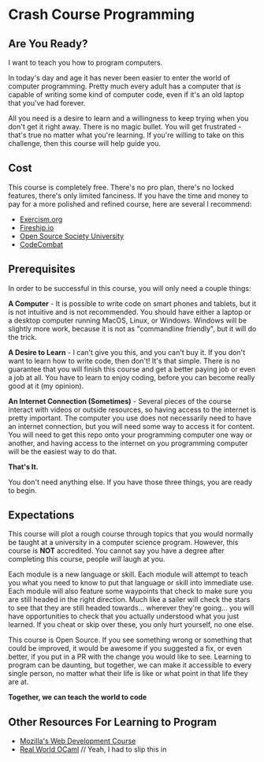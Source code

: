 # Crash Course Programming

## Are You Ready?

I want to teach you how to program computers.

In today's day and age it has never been easier to enter the world of computer programming. Pretty much every adult has a computer that is capable of writing some kind of computer code, even if it's an old laptop that you've had forever.

All you need is a desire to learn and a willingness to keep trying when you don't get it right away. There is no magic bullet. You will get frustrated - that's true no matter what you're learning. If you're willing to take on this challenge, then this course will help guide you.

## Cost

This course is completely free. There's no pro plan, there's no locked features, there's only limited fanciness. If you have the time and money to pay for a more polished and refined course, here are several I recommend:
- [Exercism.org](https://exercism.org/)
- [Fireship.io](https://fireship.io/)
- [Open Source Society University](https://github.com/ossu/computer-science)
- [CodeCombat](https://codecombat.com/)

## Prerequisites

In order to be successful in this course, you will only need a couple things:

**A Computer** - It is possible to write code on smart phones and tablets, but it is not intuitive and is not recommended. You should have either a laptop or a desktop computer running MacOS, Linux, or Windows. Windows will be slightly more work, because it is not as "commandline friendly", but it will do the trick.

**A Desire to Learn** - I can't give you this, and you can't buy it. If you don't want to learn how to write code, then don't! It's that simple. There is no guarantee that you will finish this course and get a better paying job or even a job at all. You have to learn to enjoy coding, before you can become really good at it (my opinion).

**An Internet Connection (Sometimes)** - Several pieces of the course interact with videos or outside resources, so having access to the internet is pretty important. The computer you use does not necessarily need to have an internet connection, but you will need some way to access it for content. You will need to get this repo onto your programming computer one way or another, and having access to the internet on you programming computer will be the easiest way to do that.

**That's It.**

You don't need anything else. If you have those three things, you are ready to begin.

## Expectations

This course will plot a rough course through topics that you would normally be taught at a university in a computer science program. However, this course is **NOT** accredited. You cannot say you have a degree after completing this course, people _will_ laugh at you.

Each module is a new language or skill. Each module will attempt to teach you what you need to know to put that language or skill into immediate use. Each module will also feature some waypoints that check to make sure you are still headed in the right direction. Much like a sailer will check the stars to see that they are still headed towards... wherever they're going... you will have opportunities to check that you actually understood what you just learned. If you cheat or skip over these, you only hurt yourself, no one else.

This course is Open Source. If you see something wrong or something that could be improved, it would be awesome if you suggested a fix, or even better, if you put in a PR with the change you would like to see. Learning to program can be daunting, but together, we can make it accessible to every single person, no matter what their life is like or what point in that life they are at.

**Together, we can teach the world to code**

## Other Resources For Learning to Program
- [Mozilla's Web Development Course](https://developer.mozilla.org/en-US/docs/Learn/HTML)
- [Real World OCaml](https://dev.realworldocaml.org/toc.html) // Yeah, I had to slip this in
